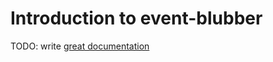 # Introduction to event-blubber

TODO: write [great documentation](http://jacobian.org/writing/what-to-write/)
